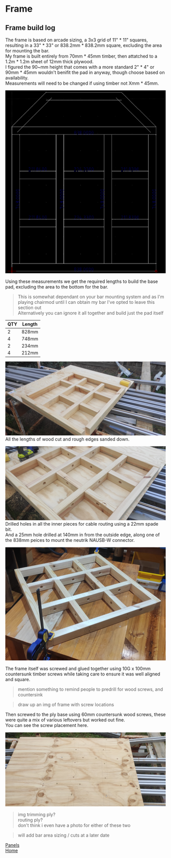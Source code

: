 # Frame  

## Frame build log  

The frame is based on arcade sizing, a 3x3 grid of 11" * 11" squares, resulting in a 33" * 33" or 838.2mm * 838.2mm square, excluding the area for mounting the bar.  
My frame is built entirely from 70mm * 45mm timber, then attatched to a 1.2m * 1.2m sheet of 12mm thick plywood.  
I figured the 90~mm height that comes with a more standard 2" * 4" or 90mm * 45mm wouldn't benifit the pad in anyway, though choose based on availability.  
Measurements will need to be changed if using timber not Xmm * 45mm.

![Frame dxf](/frame/img/LibreCAD_JfTVuXUOkx.png)

Using these measurements we get the required lengths to build the base pad, excluding the area to the bottom for the bar.  
>This is somewhat dependant on your bar mounting system and as I'm playing chairmod until I can obtain my bar I've opted to leave this section out  
Alternatively you can ignore it all together and build just the pad itself  

| QTY | Length | 
|-----|--------|
| 2 | 828mm |
| 4 | 748mm |
| 2 | 234mm |
| 4 | 212mm |  

![Wood cut](/frame/img/IMG_20200328_173549.jpg)  
All the lengths of wood cut and rough edges sanded down.  

![Holes drilled](/frame/img/IMG_20200328_175741.jpg)  
Drilled holes in all the inner pieces for cable routing using a 22mm spade bit.  
And a 25mm hole drilled at 140mm in from the outside edge, along one of the 838mm peices to mount the neutrik NAUSB-W connector.  

![Frame build](/frame/img/IMG_20200329_211316.jpg)  

The frame itself was screwed and glued together using 10G x 100mm countersunk timber screws while taking care to ensure it was well aligned and square.  
>mention something to remind people to predrill for wood screws, and countersink  

>draw up an img of frame with screw locations  
  
Then screwed to the ply base using 60mm countersunk wood screws, these were quite a mix of various leftovers but worked out fine.  
You can see the screw placement here.  

![Ply screws](/frame/img/IMG_20200401_164822.jpg)  

>img trimming ply?  
>routing ply?  
>don't think i even have a photo for either of these two  

>will add bar area sizing / cuts at a later date  
 
[Panels](https://github.com/Stormpegy/dancepad/tree/master/panels)  
[Home](https://github.com/Stormpegy/dancepad)   